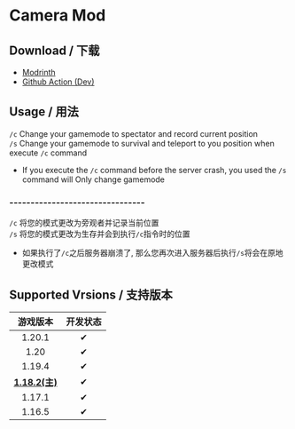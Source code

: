 # Camera Mod

## Download / 下载
- [Modrinth](https://modrinth.com/mod/cameramod)
- [Github Action (Dev)](https://github.com/SkyDynamic/CameraMod/actions)

## Usage / 用法
`/c` Change your gamemode to spectator and record current position  
`/s` Change your gamemode to survival and teleport to you position when execute `/c` command
* If you execute the `/c` command before the server crash, you used the `/s` command will Only change gamemode
### --------------------------------
`/c` 将您的模式更改为旁观者并记录当前位置  
`/s` 将您的模式更改为生存并会到执行`/c`指令时的位置
* 如果执行了`/c`之后服务器崩溃了, 那么您再次进入服务器后执行`/s`将会在原地更改模式

## Supported Vrsions / 支持版本
|         游戏版本         | 开发状态 |
|:--------------------:|:----:|
|        1.20.1        |  ✔   |
|         1.20         |  ✔   |
|        1.19.4        |  ✔   |
| **<u>1.18.2(主)</u>** |  ✔   |
|        1.17.1        |  ✔   |
|        1.16.5        |  ✔   |
